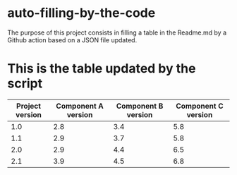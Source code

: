 

# auto-filling-by-the-code
The purpose of this project consists in filling a table in the Readme.md by a Github action based on a JSON file updated.


# This is the table updated by the script

Project version|Component A version|Component B version|Component C version|
|---|---|---|---|
|1.0|2.8|3.4|5.8|
|1.1|2.9|3.7|5.8|
|2.0|2.9|4.4|6.5|
|2.1|3.9|4.5|6.8|
